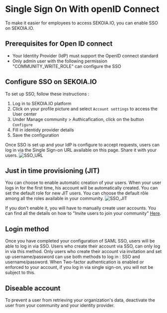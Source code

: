 # Single Sign On With openID Connect

To make it easier for employees to access SEKOIA.IO, you can enable SSO on SEKOIA.IO. 

## Prerequisites for Open ID connect
- Your Identity Provider (IdP) must support the OpenID connect standard
- Only admin user with the following permission "COMMUNITY_WRITE_ROLE" can configure the SSO

## Configure SSO on SEKOIA.IO

To set up SSO, follow these instructions :

1. Log in to SEKOIA.IO platform
2. Click on your profile picture and select `Account settings` to access the User center
3. Under Manage community > Authicafication, click on the button `Configure` 
5. Fill in identidy provider details
6. Save the configuration

Once SSO is set up and your IdP is configure to accept requests, users can log in via the Single Sign-on URL available on this page.
Share it with your users.
![SSO_URL](/assets/getting_started/SSO_URL.png)


## Just in time provisioning (JIT)
You can choose to enable automatic creation of your users. When your user logs in for the first time, his account will be automatically created. You can set the default role for new JIT users. You can choose the default rôle among all the roles available in your community.
![SSO_JIT](/assets/getting_started/SSO_JIT.png)

If you don't enable it, you will have to manually create user accounts. You can find all the details on how to "Invite users to join your community" [Here](https://docs.sekoia.io/getting_started/invite_users/).


## Login method
Once you have completed your configuration of SAML SSO, users will be able to log in via SSO.
Users who create their account via SSO, can only log in via this method. 
Only users who create their account via invitation and set up username/password can use both methods to log in : SSO and username/password. 
When Two-factor authentication is enabled or enforced to your account, if you log in via single sign-on, you will not be subject to this.


## Diseable account
To prevent a user from retrieving your organization's data, deactivate the user from your community and your identity provider.





